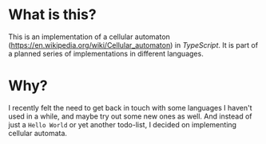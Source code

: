 # What is this?
This is an implementation of a cellular automaton (https://en.wikipedia.org/wiki/Cellular_automaton) in *TypeScript*.
It is part of a planned series of implementations in different languages.

# Why?
I recently felt the need to get back in touch with some languages I haven't used in a while, and maybe try out some new ones as well.
And instead of just a `Hello World` or yet another todo-list, I decided on implementing cellular automata.